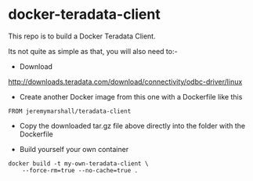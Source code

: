 # docker-teradata-client

This repo is to build a Docker Teradata Client. 

Its not quite as simple as that, you will also need to:-

* Download 

<http://downloads.teradata.com/download/connectivity/odbc-driver/linux>

* Create another Docker image from this one with a Dockerfile like this

```
FROM jeremymarshall/teradata-client
```

* Copy the downloaded tar.gz file above directly into the folder with the Dockerfile

* Build yourself your own container

```
docker build -t my-own-teradata-client \
    --force-rm=true --no-cache=true .
```


